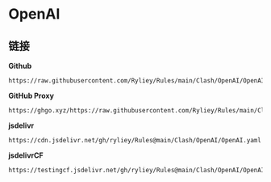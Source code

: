 # OpenAI

## 链接

**Github**
```
https://raw.githubusercontent.com/Ryliey/Rules/main/Clash/OpenAI/OpenAI.yaml
```

**GitHub Proxy**
```
https://ghgo.xyz/https://raw.githubusercontent.com/Ryliey/Rules/main/Clash/OpenAI/OpenAI.yaml
```

**jsdelivr**
```
https://cdn.jsdelivr.net/gh/ryliey/Rules@main/Clash/OpenAI/OpenAI.yaml
```

**jsdelivrCF**
```
https://testingcf.jsdelivr.net/gh/ryliey/Rules@main/Clash/OpenAI/OpenAI.yaml
```

